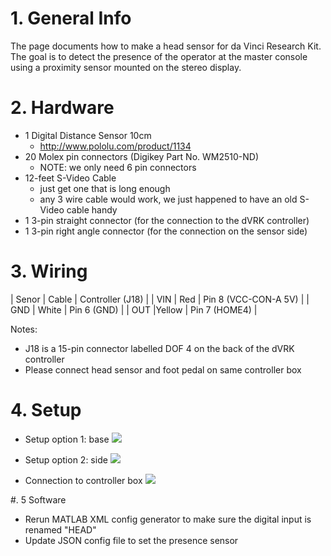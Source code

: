 # 1. General Info
The page documents how to make a head sensor for da Vinci Research Kit.  The goal is to detect the presence of the operator at the master console using a proximity sensor mounted on the stereo display.

# 2. Hardware

 * 1 Digital Distance Sensor 10cm
   * http://www.pololu.com/product/1134
 * 20 Molex pin connectors (Digikey Part No. WM2510-ND) 
   * NOTE: we only need 6 pin connectors
 * 12-feet S-Video Cable 
    * just get one that is long enough
    * any 3 wire cable would work, we just happened to have an old S-Video cable handy 
 * 1 3-pin straight connector (for the connection to the dVRK controller)
 * 1 3-pin right angle connector (for the connection on the sensor side)

# 3. Wiring

| Senor | Cable | Controller (J18)     |
| VIN   | Red   | Pin 8 (VCC-CON-A 5V) |
| GND   | White | Pin 6 (GND)          |
| OUT   |Yellow | Pin 7 (HOME4)        |

Notes:
* J18 is a 15-pin connector labelled DOF 4 on the back of the dVRK controller
* Please connect head sensor and foot pedal on same controller box

# 4. Setup

* Setup option 1: base
  ![](/jhu-dvrk/sawIntuitiveResearchKit/wiki/dvrk-head-sensor-base.jpg)

* Setup option 2: side
  ![](/jhu-dvrk/sawIntuitiveResearchKit/wiki/dvrk-head-sensor-side.jpg)  

* Connection to controller box
  ![](/jhu-dvrk/sawIntuitiveResearchKit/wiki/dvrk-head-sensor-controller.jpg)

#. 5 Software
 * Rerun MATLAB XML config generator to make sure the digital input is renamed "HEAD"
 * Update JSON config file to set the presence sensor